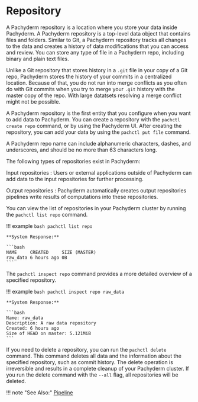 # Repository

A Pachyderm repository is a location where you store your data inside
Pachyderm. A Pachyderm repository is a top-level data object that contains
files and folders. Similar to Git, a Pachyderm repository tracks all
changes to the data and creates a history of data modifications that you
can access and review. You can store any type of file in a Pachyderm repo,
including binary and plain text files.

Unlike a Git repository that stores history in a `.git` file in your copy
of a Git repo, Pachyderm stores the history of your commits in a centralized
location. Because of that, you do not run into
merge conflicts as you often do with Git commits when you try to merge
your `.git` history with the master copy of the repo. With large datatsets
resolving a merge conflict might not be possible.

A Pachyderm repository is the first entity that you configure when you want
to add data to Pachyderm. You can create a repository with the `pachctl create repo`
command, or by using the Pachyderm UI. After creating the repository, you can
add your data by using the `pachctl put file` command.

A Pachyderm repo name can include alphanumeric characters, dashes, and underscores,
and should be no more than 63 characters long.

The following types of repositories exist in Pachyderm:

Input repositories
:   Users or external applications outside of Pachyderm can add data to
    the input repositories for further processing.

Output repositories
:   Pachyderm automatically creates output repositories
    pipelines write results of computations into these repositories.

You can view the list of repositories in your Pachyderm cluster
by running the `pachctl list repo` command.

!!! example
    ```bash
    pachctl list repo
    ```

    **System Response:**

    ```bash
    NAME     CREATED     SIZE (MASTER)
    raw_data 6 hours ago 0B
    ```

The `pachctl inspect repo` command provides a more detailed overview
of a specified repository.

!!! example
    ```bash
    pachctl inspect repo raw_data
    ```

    **System Response:**

    ```bash
    Name: raw_data
    Description: A raw data repository
    Created: 6 hours ago
    Size of HEAD on master: 5.121MiB
    ```

If you need to delete a repository, you can run the
`pachctl delete` command. This command deletes all
data and the information about the specified
repository, such as commit history. The delete
operation is irreversible and results in a
complete cleanup of your Pachyderm cluster.
If you run the delete command with the `--all` flag, all
repositories will be deleted.

!!! note "See Also:"
    [Pipeline](../pipeline-concepts/pipeline/index.md)
